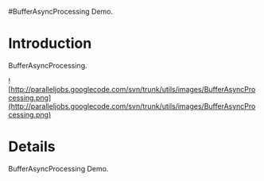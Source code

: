 #BufferAsyncProcessing Demo.

# Introduction #

BufferAsyncProcessing.

![http://paralleljobs.googlecode.com/svn/trunk/utils/images/BufferAsyncProcessing.png](http://paralleljobs.googlecode.com/svn/trunk/utils/images/BufferAsyncProcessing.png)

# Details #
BufferAsyncProcessing Demo.